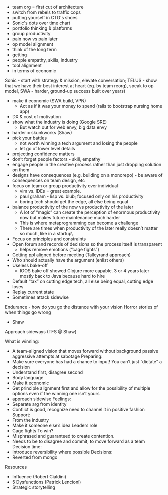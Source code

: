 * team org = first cut of architecture
* switch from rebels to traffic cops
* putting yourself in CTO's shoes
* Sonic's dots over time chart
* portfolio thinking & platforms
* group productivity
* pain now vs pain later
* op model alignment
* think of the long term
* getting 
* people empathy, skills, industry
* tool alignment
* in terms of economic



Sonic - start with strategy & mission, elevate conversation; 
TELUS - show that we have their best interest at heart (eg. by team reorg), 
speak to op model, SWA - harder, ground-up success built over years)


* make it economic (SWA build, VPN)
    * Act as if it was your money to spend (rails to bootstrap nursing home app)
* DX & cost of motivation
* show what the industry is doing (Google SRE)
    * But watch out for web envy, big data envy
* harder = skunkworks (Shaw)
* pick your battles
    * not worth winning a tech argument and losing the people
    * let go of lower level details
* projecting confidence matters
* don’t forget people factors - skill, empathy 
* engage people in the creative process rather than just dropping solution on them
* designs have consequences (e.g. building on a monorepo) - be aware of consequences on team design, etc
* focus on team or group productivity over individual
    * vim vs. IDEs = great example. 
    * paul graham - lisp vs. blub; focused only on his productivity
    * boring tech should get the edge, all else being equal
* balance productivity of the now vs productivity of the later
    * A lot of “magic” can create the perception of enormous productivity now but makes future maintenance much harder
    * This is where metaprogramming can become a challenge
    * There are times when productivity of the later really doesn’t matter so much, like in a startup\
* Focus on principles and constraints
* Open forum and records of decisions so the process itself is transparent
    * helps remove emotions (“cage fights”)
* Getting ppl aligned before meeting (Talleyrand approach)
* Who should actually have the argument (enlist others)
* Useless bake-off
    * IOOS bake off showed Clojure more capable. 3 or 4 years later mostly back to Java because hard to hire
* Default “tax” on cutting edge tech, all else being equal, cutting edge loses
* Replay current state
* Sometimes attack sidewise

Endurance - how do you go the distance with your vision
Horror stories of when things go wrong
- Shaw

Approach sideways (TFS @ Shaw)


What is winning:
- A team-aligned vision that moves forward without background passive aggressive attempts at sabotage
Preparing:
- Make sure everyone has had a chance to input! You can’t just “dictate” a decision
- Understand first, disagree second
- Body language
- Make it economic
- Get principle alignment first and allow for the possibility of multiple options even if the winning one isn’t yours
- approach sidewise
Feelings:
- Separate arg from identity
- Conflict is good, recognize need to channel it in positive fashion
Support:
- From the industry
- Make it someone else’s idea
Leaders role
- Cage fights
To win?
- Misphrased and guaranteed to create contention.
- Needs to be to disagree and commit, to move forward as a team
Decision time:
- Introduce reversibility where possible
Decisions:
- Reverted from mongo

Resources
 - Influence (Robert Cialdini)
- 5 Dysfunctions (Patrick Lencioni)
- Strategic storytelling





